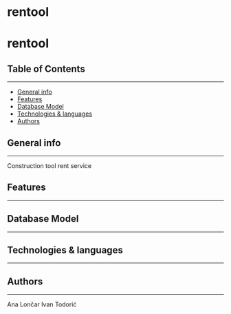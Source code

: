 # rentool
# rentool

## Table of Contents
---
  - [General info](#general-info)
  - [Features](#features)
  - [Database Model](#database-model)
  - [Technologies & languages](#technologies--languages)
  - [Authors](#authors)

## General info
---
<p>Construction tool rent service</p>

## Features
---

## Database Model
---

## Technologies & languages
---

## Authors

---
Ana Lončar
Ivan Todorić
